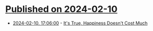 # [Published on 2024-02-10](index.md)

* [2024-02-10, 17:06:00](https://soylentnews.org/article.pl?sid=24/02/09/077239&from=rss) - [It's True, Happiness Doesn't Cost Much](https://soylentnews.org/article.pl?sid=24/02/09/077239&from=rss)
